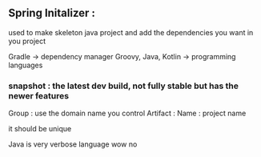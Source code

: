 ## Spring Initalizer : 
used to make skeleton java project and add the dependencies you want in you project

Gradle -> dependency manager
Groovy, Java, Kotlin -> programming languages

### snapshot : the latest dev build, not fully stable but has the newer features

Group : use the domain name you control
Artifact : 
Name : project name

it should be unique

Java is very verbose language wow no 

